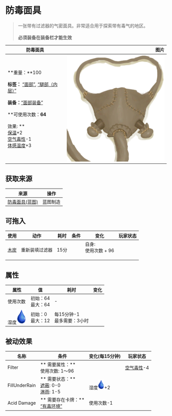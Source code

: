 # 防毒面具  
> 一张带有过滤器的气密面具。非常适合用于探索带有毒气的地区。<br><br><b>必须装备在装备栏才能生效</b>  
  
  防毒面具  |   图片   
 ----  |  ----:   
 **重量：**100<br><br>**标签：**	[“面部”](tag_Mask.md), [“腿部（内层）”](tag_Clothing.md)<br><br>**装备：**[“面部装备”](eTag_Mask.md)<br><br>**可使用次数：**64<br><br>** 效果: **<br>[保温](InsulationCold.md)+2<br>[空气毒性](AirToxicity.md)-1<br>[体感温度](TemperaturePerceived.md)+3  |  ![](Sprite/GasMask.png)   
  
## 获取来源  
来源  |  操作  
----  |  ----  
[防毒面具(蓝图)](Bp_GasMask.md)  |  蓝图制造  
## 可拖入  
使用  |  动作  |  耗时  |  条件  |  变化  |  玩家状态  
----  |  ----  |  ----  |  ----  |  ----  |  ----  
[木炭](Charcoal.md)  |  重新装填过滤器  |  15分  |    |  自身:<br>使用次数 + 96<br><br>  |    
## 属性   
属性  |  值  |  耗时  |  变化  
----  |  ----  |  ----  |  ----  
使用次数  |  初始：64<br>最大：64  |  -  |    
湿度<img decoding="async" src="Sprite/Thirst.png" style="width:30px;">  |  初始：0<br>最大：12  |  每15分钟-1<br>最多需要：3小时  |    
## 被动效果  
名称  |  条件  |  变化(每15分钟)  |  玩家状态  
----  |  ----  |  ----  |  ----  
Filter  |  ** 需要属性：**<br>使用次数: 1～96  |    |  [空气毒性](AirToxicity.md)-4  
FillUnderRain  |  ** 需要状态：**<br>[遮蔽](Sheltered.md): 0-0<br>[淋雨](RainExposure.md): 1-5  |  湿度<img decoding="async" src="Sprite/Thirst.png" style="width:20px;">+2  |    
Acid Damage  |  ** 需要存在卡牌：**<br>[“有毒环境”](tag_EnvToxic.md)  |  使用次数-1  |    
